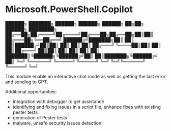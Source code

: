 # Microsoft.PowerShell.Copilot

██████╗ ███████╗ ██████╗ ██████╗ ██████╗ ██╗██╗      ██████╗ ████████╗
██╔══██╗██╔════╝██╔════╝██╔═══██╗██╔══██╗██║██║     ██╔═══██╗╚══██╔══╝
██████╔╝███████╗██║     ██║   ██║██████╔╝██║██║     ██║   ██║   ██║
██╔═══╝ ╚════██║██║     ██║   ██║██╔═══╝ ██║██║     ██║   ██║   ██║
██║     ███████║╚██████╗╚██████╔╝██║     ██║███████╗╚██████╔╝   ██║
╚═╝     ╚══════╝ ╚═════╝ ╚═════╝ ╚═╝     ╚═╝╚══════╝ ╚═════╝    ╚═╝

This module enable an interactive chat mode as well as getting the last error and sending to GPT.

Additional opportunities:

- integration with debugger to get assistance
- identifying and fixing issues in a script file, enhance fixes with existing pester tests
- generation of Pester tests
- malware, unsafe security issues detection
